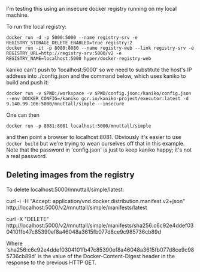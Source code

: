 I'm testing this using an insecure docker registry running on my local machine. 

To run the local registry:

```
docker run -d -p 5000:5000 --name registry-srv -e REGISTRY_STORAGE_DELETE_ENABLED=true registry:2
docker run -it -p 8080:8080 --name registry-web --link registry-srv -e REGISTRY_URL=http://registry-srv:5000/v2 -e REGISTRY_NAME=localhost:5000 hyper/docker-registry-web 
```

kaniko can't push to 'localhost:5000' so we need to substitute the host's IP address into ./config.json and the command below, which uses kaniko to build and push it:

```
docker run -v $PWD:/workspace -v $PWD/config.json:/kaniko/config.json --env DOCKER_CONFIG=/kaniko gcr.io/kaniko-project/executor:latest -d 9.140.99.106:5000/mnuttall/simple --insecure
```

One can then 

```
docker run -p 8081:8081 localhost:5000/mnuttall/simple
```

and then point a browser to localhost:8081. Obviously it's easier to use `docker build` but we're trying to wean ourselves off that in this example. Note that the password in 'config.json' is just to keep kaniko happy; it's not a real password. 

## Deleting images from the registry

To delete localhost:5000/mnuttall/simple/latest:

curl -i -H "Accept: application/vnd.docker.distribution.manifest.v2+json"  http://localhost:5000/v2/mnuttall/simple/manifests/latest

curl -X "DELETE" http://localhost:5000/v2/mnuttall/simple/manifests/sha256:c6c92e4ddef0304101fb47c85390ef8a46048a3615fb077d8ce9c985736cb89d

Where 'sha256:c6c92e4ddef0304101fb47c85390ef8a46048a3615fb077d8ce9c985736cb89d' is the value of the Docker-Content-Digest header in the response to the previous HTTP GET. 

